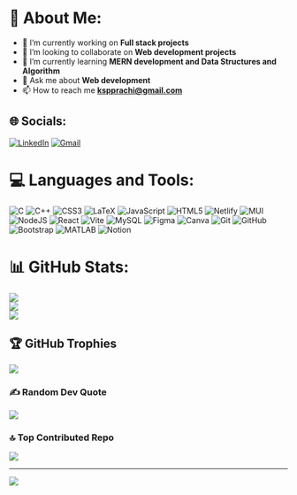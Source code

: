 # 💫 About Me:
- 🔭 I’m currently working on **Full stack projects**
- 👯 I’m looking to collaborate on **Web development projects**
- 🌱 I’m currently learning **MERN development and Data Structures and Algorithm**
- 💬 Ask me about **Web development**
- 📫 How to reach me **kspprachi@gmail.com**



## 🌐 Socials:
[![LinkedIn](https://img.shields.io/badge/LinkedIn-%230077B5.svg?logo=linkedin&logoColor=white)](https://www.linkedin.com/in/prachi-singh-547a41259/) 
[![Gmail](https://img.shields.io/badge/Gmail-D14836?logo=gmail&logoColor=white)](mailto:kspprachi@gmail.com)


# 💻 Languages and Tools:
![C](https://img.shields.io/badge/c-%2300599C.svg?style=for-the-badge&logo=c&logoColor=white) ![C++](https://img.shields.io/badge/c++-%2300599C.svg?style=for-the-badge&logo=c%2B%2B&logoColor=white) ![CSS3](https://img.shields.io/badge/css3-%231572B6.svg?style=for-the-badge&logo=css3&logoColor=white) ![LaTeX](https://img.shields.io/badge/latex-%23008080.svg?style=for-the-badge&logo=latex&logoColor=white) ![JavaScript](https://img.shields.io/badge/javascript-%23323330.svg?style=for-the-badge&logo=javascript&logoColor=%23F7DF1E) ![HTML5](https://img.shields.io/badge/html5-%23E34F26.svg?style=for-the-badge&logo=html5&logoColor=white) ![Netlify](https://img.shields.io/badge/netlify-%23000000.svg?style=for-the-badge&logo=netlify&logoColor=#00C7B7) ![MUI](https://img.shields.io/badge/MUI-%230081CB.svg?style=for-the-badge&logo=mui&logoColor=white) ![NodeJS](https://img.shields.io/badge/node.js-6DA55F?style=for-the-badge&logo=node.js&logoColor=white) ![React](https://img.shields.io/badge/react-%2320232a.svg?style=for-the-badge&logo=react&logoColor=%2361DAFB) ![Vite](https://img.shields.io/badge/vite-%23646CFF.svg?style=for-the-badge&logo=vite&logoColor=white) ![MySQL](https://img.shields.io/badge/mysql-4479A1.svg?style=for-the-badge&logo=mysql&logoColor=white) ![Figma](https://img.shields.io/badge/figma-%23F24E1E.svg?style=for-the-badge&logo=figma&logoColor=white) ![Canva](https://img.shields.io/badge/Canva-%2300C4CC.svg?style=for-the-badge&logo=Canva&logoColor=white) ![Git](https://img.shields.io/badge/git-%23F05033.svg?style=for-the-badge&logo=git&logoColor=white) ![GitHub](https://img.shields.io/badge/github-%23121011.svg?style=for-the-badge&logo=github&logoColor=white)
![Bootstrap](https://img.shields.io/badge/bootstrap-%23563D7C.svg?style=for-the-badge&logo=bootstrap&logoColor=white)
![MATLAB](https://img.shields.io/badge/MATLAB-%23FF8700.svg?style=for-the-badge&logo=matlab&logoColor=white)
![Notion](https://img.shields.io/badge/notion-%23000000.svg?style=for-the-badge&logo=notion&logoColor=white)





# 📊 GitHub Stats:
![](https://github-readme-stats.vercel.app/api?username=Prachi309&theme=dark&hide_border=false&include_all_commits=false&count_private=false)<br/>
![](https://github-readme-streak-stats.herokuapp.com/?user=Prachi309&theme=dark&hide_border=false)<br/>
![](https://github-readme-stats.vercel.app/api/top-langs/?username=Prachi309&theme=dark&hide_border=false&include_all_commits=false&count_private=false&layout=compact)

## 🏆 GitHub Trophies
![](https://github-profile-trophy.vercel.app/?username=Prachi309&theme=radical&no-frame=false&no-bg=false&margin-w=4)

### ✍️ Random Dev Quote
![](https://quotes-github-readme.vercel.app/api?type=horizontal&theme=radical)

### 🔝 Top Contributed Repo
![](https://github-contributor-stats.vercel.app/api?username=Prachi309&limit=5&theme=dark&combine_all_yearly_contributions=true)

---
[![](https://visitcount.itsvg.in/api?id=Prachi309&icon=0&color=0)](https://visitcount.itsvg.in)

<!-- Proudly created with GPRM ( https://gprm.itsvg.in ) -->
